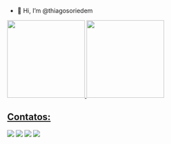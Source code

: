 - 👋 Hi, I’m @thiagosoriedem

<div>
<a href="https://github.com/thiagosoriedem">
<img loading="lazy" height="180em" src="https://github-readme-stats.vercel.app/api/top-langs/?username=thiagosoriedem&layout=compact&langs_count=7&theme=react"/>
<img loading="lazy" height="180em" src="https://github-readme-stats.vercel.app/api?username=thiagosoriedem&show_icons=true&theme=react&include_all_commits=true&count_private=true"/>
</div>
  
## Contatos:

<div>
<a href=""><img src="https://img.shields.io/badge/Discord-%235865F2.svg?style=for-the-badge&logo=discord&logoColor=white" target="_blank"></a>
<a href="https://instagram.com/thiago.soriedem" target="_blank"><img loading="lazy" src="https://img.shields.io/badge/-Instagram-%23E4405F?style=for-the-badge&logo=instagram&logoColor=white" target="_blank"></a>
<a href = "mailto:thiagosoriedem@outlook.com"><img loading="lazy" src="https://img.shields.io/badge/Outlook-0078D4?style=for-the-badge&logo=microsoft-outlook&logoColor=white" target="_blank"></a>
<a href="https://www.linkedin.com/in/thiagosoriedem" target="_blank"><img loading="lazy" src="https://img.shields.io/badge/-LinkedIn-%230077B5?style=for-the-badge&logo=linkedin&logoColor=white" target="_blank"></a>   
</div>
